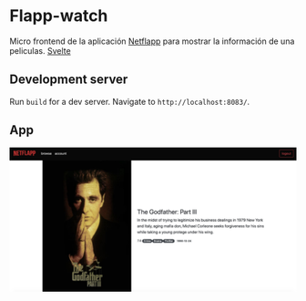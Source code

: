 # Flapp-watch

Micro frontend de la aplicación [Netflapp](https://github.com/JooseNavarro/netflappo) para mostrar la información de una peliculas.
[Svelte]('https://svelte.dev/')

## Development server

Run `build` for a dev server. Navigate to `http://localhost:8083/`.

## App


![Movies](https://raw.githubusercontent.com/JooseNavarro/flapp-watch/master/movie.png)
